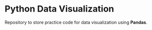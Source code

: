 # Python Data Visualization

Repository to store practice code for data visualization using **Pandas**. 
